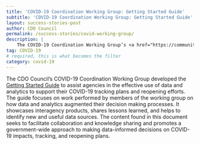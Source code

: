```yaml
---
title: 'COVID-19 Coordination Working Group: Getting Started Guide'
subtitle: 'COVID-19 Coordination Working Group: Getting Started Guide'
layout: success-stories-post
author: CDO Council
permalink: /success-stories/covid-working-group/
description: |
    The COVID-19 Coordination Working Group’s <a href="https://community.max.gov/download/attachments/2129204652/CDO%20COVID%20WG_Getting%20Started%20Guide_20201021_Final.docx?api=v2">“Getting Started Guide”</a> helped agencies use data and analytics to support their COVID-19 tracking plans and reopening efforts. The guide used work performed by members of the working group to showcase interagency products, share lessons learned, and to identify new and useful data sources.
tag: COVID-19
# required, this is what becomes the filter
category: covid-19
---
```


The CDO Council’s COVID-19 Coordination Working Group developed the <a href="https://community.max.gov/download/attachments/2129204652/CDO%20COVID%20WG_Getting%20Started%20Guide_20201021_Final.docx?api=v2">Getting Started Guide</a> to assist agencies in the effective use of data and analytics to support their COVID-19 tracking plans and reopening efforts. The guide focuses on work performed by members of the working group on how data and analytics augmented their decision making processes. It showcases interagency products, shares lessons learned, and helps to identify new and useful data sources. The content found in this document seeks to facilitate collaboration and knowledge sharing and promotes a government-wide approach to making data-informed decisions on COVID-19 impacts, tracking, and reopening plans. 